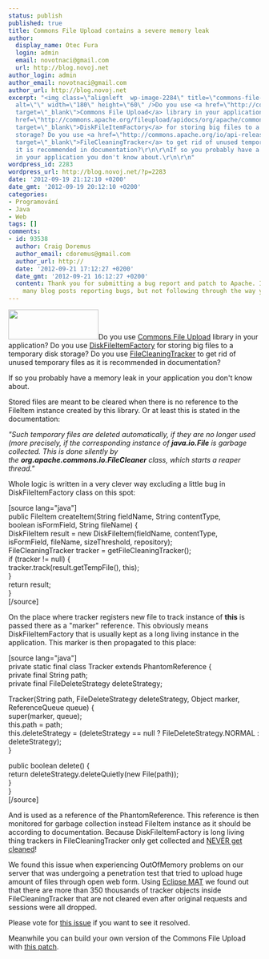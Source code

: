 ```yaml
---
status: publish
published: true
title: Commons File Upload contains a severe memory leak
author:
  display_name: Otec Fura
  login: admin
  email: novotnaci@gmail.com
  url: http://blog.novoj.net
author_login: admin
author_email: novotnaci@gmail.com
author_url: http://blog.novoj.net
excerpt: "<img class=\"alignleft  wp-image-2284\" title=\"commons-file-upload\" src=\"http://blog.novoj.net/binary/2012/09/commons-file-upload.png\"
  alt=\"\" width=\"180\" height=\"60\" />Do you use <a href=\"http://commons.apache.org/fileupload/\"
  target=\"_blank\">Commons File Upload</a> library in your application? Do you use <a
  href=\"http://commons.apache.org/fileupload/apidocs/org/apache/commons/fileupload/disk/DiskFileItemFactory.html\"
  target=\"_blank\">DiskFileItemFactory</a> for storing big files to a temporary disk
  storage? Do you use <a href=\"http://commons.apache.org/io/api-release/org/apache/commons/io/FileCleaningTracker.html\"
  target=\"_blank\">FileCleaningTracker</a> to get rid of unused temporary files as
  it is recommended in documentation?\r\n\r\nIf so you probably have a memory leak
  in your application you don't know about.\r\n\r\n"
wordpress_id: 2283
wordpress_url: http://blog.novoj.net/?p=2283
date: '2012-09-19 21:12:10 +0200'
date_gmt: '2012-09-19 20:12:10 +0200'
categories:
- Programování
- Java
- Web
tags: []
comments:
- id: 93538
  author: Craig Doremus
  author_email: cdoremus@gmail.com
  author_url: http://
  date: '2012-09-21 17:12:27 +0200'
  date_gmt: '2012-09-21 16:12:27 +0200'
  content: Thank you for submitting a bug report and patch to Apache. I've read too
    many blog posts reporting bugs, but not following through the way you did.
---
```

<p><img class="alignleft  wp-image-2284" title="commons-file-upload" src="http://blog.novoj.net/binary/2012/09/commons-file-upload.png" alt="" width="180" height="60" />Do you use <a href="http://commons.apache.org/fileupload/" target="_blank">Commons File Upload</a> library in your application? Do you use <a href="http://commons.apache.org/fileupload/apidocs/org/apache/commons/fileupload/disk/DiskFileItemFactory.html" target="_blank">DiskFileItemFactory</a> for storing big files to a temporary disk storage? Do you use <a href="http://commons.apache.org/io/api-release/org/apache/commons/io/FileCleaningTracker.html" target="_blank">FileCleaningTracker</a> to get rid of unused temporary files as it is recommended in documentation?</p>
<p>If so you probably have a memory leak in your application you don't know about.</p>
<p><a id="more"></a><a id="more-2283"></a></p>
<p>Stored files are meant to be cleared when there is no reference to the FileItem instance created by this library. Or at least this is stated in the documentation:</p>
<p><em>"Such temporary files are deleted automatically, if they are no longer used (more precisely, if the corresponding instance of <strong>java.io.File</strong> is garbage collected. This is done silently by the <strong>org.apache.commons.io.FileCleaner</strong> class, which starts a reaper thread."</em></p>
<p>Whole logic is written in a very clever way excluding a little bug in DiskFileItemFactory class on this spot:</p>
<p>[source lang="java"]<br />
public FileItem createItem(String fieldName, String contentType,<br />
            boolean isFormField, String fileName) {<br />
   DiskFileItem result = new DiskFileItem(fieldName, contentType,<br />
                isFormField, fileName, sizeThreshold, repository);<br />
   FileCleaningTracker tracker = getFileCleaningTracker();<br />
   if (tracker != null) {<br />
      tracker.track(result.getTempFile(), this);<br />
   }<br />
   return result;<br />
}<br />
[/source]</p>
<p>On the place where tracker registers new file to track instance of <strong>this</strong> is passed there as a "marker" reference. This obviously means DiskFileItemFactory that is usually kept as a long living instance in the application. This marker is then propagated to this place:</p>
<p>[source lang="java"]<br />
private static final class Tracker extends PhantomReference {<br />
   private final String path;<br />
   private final FileDeleteStrategy deleteStrategy;</p>
<p>   Tracker(String path, FileDeleteStrategy deleteStrategy, Object marker, ReferenceQueue queue) {<br />
      super(marker, queue);<br />
      this.path = path;<br />
      this.deleteStrategy = (deleteStrategy == null ? FileDeleteStrategy.NORMAL : deleteStrategy);<br />
   }</p>
<p>   public boolean delete() {<br />
      return deleteStrategy.deleteQuietly(new File(path));<br />
   }<br />
}<br />
[/source]</p>
<p>And is used as a reference of the PhantomReference. This reference is then monitored for garbage collection instead FileItem instance as it should be according to documentation. Because DiskFileItemFactory is long living thing trackers in FileCleaningTracker only get collected and <a href="http://java.dzone.com/articles/finalization-and-phantom" target="_blank">NEVER get cleaned</a>!</p>
<p>We found this issue when experiencing OutOfMemory problems on our server that was undergoing a penetration test that tried to upload huge amount of files through open web form. Using <a href="http://www.eclipse.org/mat/" target="_blank">Eclipse MAT</a> we found out that there are more than 350 thousands of tracker objects inside FileCleaningTracker that are not cleared even after original requests and sessions were all dropped.</p>
<p>Please vote for <a href="https://issues.apache.org/jira/browse/FILEUPLOAD-189" target="_blank">this issue</a> if you want to see it resolved.</p>
<p>Meanwhile you can build your own version of the Commons File Upload with <a href="https://issues.apache.org/jira/secure/attachment/12545785/FILEUPLOAD-189.patch" target="_blank">this patch</a>.</p>
